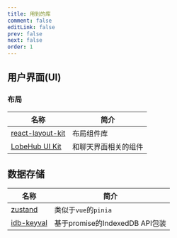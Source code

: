 ```yaml
---
title: 用到的库
comment: false
editLink: false
prev: false
next: false
order: 1
---
```


## 用户界面(UI)

### 布局

| 名称                                                       | 简介         |
|----------------------------------------------------------|------------|
| [react-layout-kit](https://react-layout-kit.arvinx.app/) | 布局组件库      |
| [LobeHub UI Kit](https://ui.lobehub.com/)                | 和聊天界面相关的组件 |

## 数据存储

| 名称                                                        | 简介                        |
|-----------------------------------------------------------|---------------------------|
| [zustand](https://www.npmjs.com/package/zustand)          | 类似于`vue`的`pinia`          |
| [idb-keyval](https://github.com/jakearchibald/idb-keyval) | 基于promise的IndexedDB API包装 |


